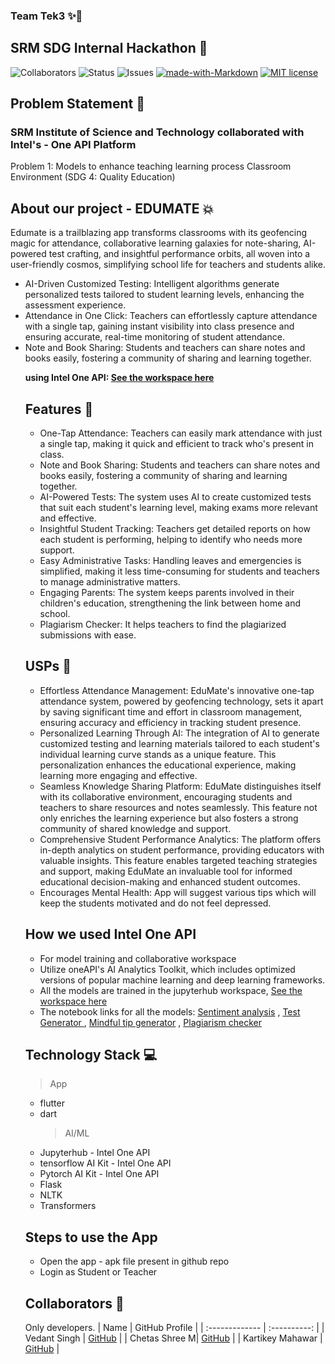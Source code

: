 ### Team Tek3 ✨🚀

## SRM SDG Internal Hackathon 💫

![Collaborators](https://img.shields.io/badge/collaborators-3-red)
![Status](https://img.shields.io/badge/status-done-green)
![Issues](https://img.shields.io/badge/issues-0-blue)
[![made-with-Markdown](https://img.shields.io/badge/Made%20with-Markdown-1f425f.svg)](http://commonmark.org)
[![MIT license](https://img.shields.io/badge/License-MIT-blue.svg)](https://lbesson.mit-license.org/)

## Problem Statement 🚧

<h3>SRM Institute of Science and Technology collaborated with Intel's - One API Platform</h3>
Problem 1:
Models to enhance teaching learning process Classroom Environment (SDG 4: Quality
Education)

## About our project - EDUMATE 💥

Edumate is a trailblazing app transforms classrooms with its geofencing magic for attendance, collaborative learning galaxies for note-sharing, AI-powered test crafting, and insightful performance orbits, all woven into a user-friendly cosmos, simplifying school life for teachers and students alike.

<ul>
<li>AI-Driven Customized Testing: Intelligent algorithms generate personalized tests tailored to student learning levels, enhancing the assessment experience.</li>
<li>Attendance in One Click: Teachers can effortlessly capture attendance with a single tap, gaining instant visibility into class presence and ensuring accurate, real-time monitoring of student attendance.</li>
<li>Note and Book Sharing: Students and teachers can share notes and books easily, fostering a community of sharing and learning together.</li>

<strong>using Intel One API: <a href="https://jupyter.oneapi.devcloud.intel.com/user/u206691/doc/tree/edumate-intel_one_api.jupyterlab-workspace" > See the workspace here</a> </strong>

## Features 🔧

- One-Tap Attendance: Teachers can easily mark attendance with just a single tap, making it quick and efficient to track who's present in class.
- Note and Book Sharing: Students and teachers can share notes and books easily, fostering a community of sharing and learning together.
- AI-Powered Tests: The system uses AI to create customized tests that suit each student's learning level, making exams more relevant and effective.
- Insightful Student Tracking: Teachers get detailed reports on how each student is performing, helping to identify who needs more support.
- Easy Administrative Tasks: Handling leaves and emergencies is simplified, making it less time-consuming for students and teachers to manage administrative matters.
- Engaging Parents: The system keeps parents involved in their children's education, strengthening the link between home and school.
- Plagiarism Checker: It helps teachers to find the plagiarized submissions with ease.

## USPs 🚨

- Effortless Attendance Management: EduMate's innovative one-tap attendance system, powered by geofencing technology, sets it apart by saving significant time and effort in classroom management, ensuring accuracy and efficiency in tracking student presence.
- Personalized Learning Through AI: The integration of AI to generate customized testing and learning materials tailored to each student's individual learning curve stands as a unique feature. This personalization enhances the educational experience, making learning more engaging and effective.
- Seamless Knowledge Sharing Platform: EduMate distinguishes itself with its collaborative environment, encouraging students and teachers to share resources and notes seamlessly. This feature not only enriches the learning experience but also fosters a strong community of shared knowledge and support.
- Comprehensive Student Performance Analytics: The platform offers in-depth analytics on student performance, providing educators with valuable insights. This feature enables targeted teaching strategies and support, making EduMate an invaluable tool for informed educational decision-making and enhanced student outcomes.
- Encourages Mental Health: App will suggest various tips which will keep the students motivated and do not feel depressed.

## How we used Intel One API

- For model training and collaborative workspace
- Utilize oneAPI's AI Analytics Toolkit, which includes optimized versions of popular machine learning and deep learning frameworks.
- All the models are trained in the jupyterhub workspace, <a href="https://jupyter.oneapi.devcloud.intel.com/user/u206691/doc/tree/edumate-intel_one_api.jupyterlab-workspace" > See the workspace here</a>
- The notebook links for all the models: <a href="https://jupyter.oneapi.devcloud.intel.com/user/u206691/doc/tree/sentimental_analysis.ipynb">Sentiment analysis</a> , <a href="https://jupyter.oneapi.devcloud.intel.com/user/u206691/doc/tree/Quiz_generator_LLM.ipynb">Test Generator </a> , <a href="https://jupyter.oneapi.devcloud.intel.com/user/u206691/doc/tree/mindful_tips.ipynb">Mindful tip generator</a> , <a href="https://jupyter.oneapi.devcloud.intel.com/user/u206691/doc/tree/plagiarism_checker.ipynb">Plagiarism checker </a>

## Technology Stack 💻

> App

- flutter
- dart
  > AI/ML
- Jupyterhub - Intel One API
- tensorflow AI Kit - Intel One API
- Pytorch AI Kit - Intel One API
- Flask
- NLTK
- Transformers

## Steps to use the App

- Open the app - apk file present in github repo
- Login as Student or Teacher

## Collaborators 🤖

Only developers.
| Name | GitHub Profile |
| :------------- | :----------: |
| Vedant Singh | [GitHub](https://github.com/vedant-11) |
| Chetas Shree M| [GitHub](https://github.com/mayankkrsohanda) |
| Kartikey Mahawar | [GitHub](https://github.com/kartikey321) |
